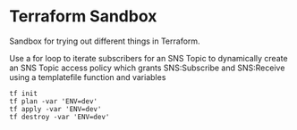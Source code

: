 # Terraform Sandbox

Sandbox for trying out different things in Terraform.

Use a for loop to iterate subscribers for an SNS Topic to dynamically create an 
SNS Topic access policy which grants SNS:Subscribe and SNS:Receive using a 
templatefile function and variables

```shell script
tf init
tf plan -var 'ENV=dev'
tf apply -var 'ENV=dev'
tf destroy -var 'ENV=dev'
```
